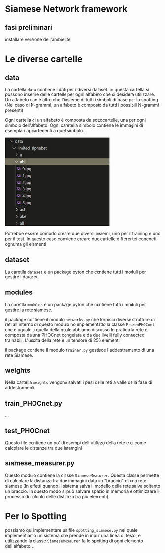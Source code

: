 # Siamese Network framework

## fasi preliminari
installare versione dell'ambiente 

# Le diverse cartelle
## data
La cartella `data` contiene i dati per i diversi dataset.
in questa cartella si possono inserire delle cartelle per ogni alfabeto che si desidera utilizzare.
Un alfabeto non è altro che l'insieme di tutti i simboli di base per lo spotting
(Nel caso di N-grammi, un alfabeto è composto da tutti i possibili N-grammi presenti)

Ogni cartella di un alfabeto è composta da sottocartelle, una per ogni simbolo dell'alfabeto.
Ogni caretella simbolo contiene le immagini di esemplari appartenenti a quel simbolo.

![Example of an alphabet folder](img/alphabet_example.png)

Potrebbe essere comodo creare due diversi insiemi, uno per il training e uno per il test. In questo caso conviene creare due cartelle differentei coneneti ognuma gli elementi 

## dataset
La caretlla `dataset` è un package pyton che contiene tutti i moduli per gestire i dataset.


## modules
La caretlla `modules` è un package pyton che contiene tutti i moduli per gestire la rete siamese.


il package contiene il modulo `networks.py`  che fornisci diverse strutture di reti
all'interno di questo modulo ho implementatlo la classe `FrozenPHOCnet` che è uguale a quella della quale abbiamo discusso
In pratica la rete è composta da una PHOCnet congelata e da due livelli fully connected trainabili.
L'uscita della rete è un tensore di 256 elementi

il package contiene il modulo `trainer.py` gestisce l'addestramento di una rete Siamese.

## weights 
Nella cartella `weights` vengono salvati i pesi delle reti a valle della fase di addestramenti 

## train_PHOCnet.py
...

## test_PHOCnet
Questo file contiene un po' di esempi dell'utilizzo della rete e di come calcolare le distanze tra due imamgini

## siamese_measurer.py
Questo modulo contiene la classe `SiameseMeasurer`. Questa classe permette di calcolare la distanza tra due immagini data un "braccio" di una rete siamese
(In effetti quando il sistema salva il modello della rete salva soltanto un braccio. In questo modo si può salvare spazio in memoria e ottimizzare il processo di calcolo delle distanza tra più elementi)

# Per lo Spotting
possiamo qui implementare un file `spotting_siamese.py` nel quale implementiamo un sistema che prende in input una linea di testo, e utilizzando la classe `SiameseMesaurer` fa lo spotting di ogni elemento dell'alfabeto...
